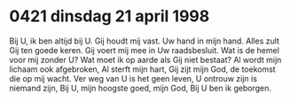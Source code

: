 # 0421 dinsdag 21 april 1998
Bij U, ik ben altijd bij U.
Gij houdt mij vast.
Uw hand in mijn hand.
Alles zult Gij ten goede keren.
Gij voert mij mee in Uw raadsbesluit.
Wat is de hemel voor mij zonder U?
Wat moet ik op aarde als Gij niet bestaat?
Al wordt mijn lichaam ook afgebroken,
Al sterft mijn hart,
Gij zijt mijn God, de toekomst die op mij wacht.
Ver weg van U is het geen leven,
U ontrouw zijn is niemand zijn,
Bij U, mijn hoogste goed, mijn God,
Bij U ben ik geborgen.
